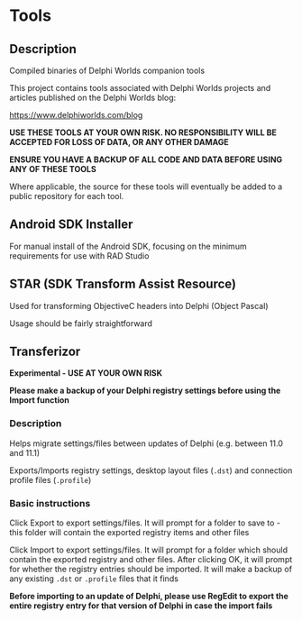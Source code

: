 # Tools

## Description

Compiled binaries of Delphi Worlds companion tools

This project contains tools associated with Delphi Worlds projects and articles published on the Delphi Worlds blog:

  https://www.delphiworlds.com/blog

  **USE THESE TOOLS AT YOUR OWN RISK. NO RESPONSIBILITY WILL BE ACCEPTED FOR LOSS OF DATA, OR ANY OTHER DAMAGE**
  
  **ENSURE YOU HAVE A BACKUP OF ALL CODE AND DATA BEFORE USING ANY OF THESE TOOLS**
  
Where applicable, the source for these tools will eventually be added to a public repository for each tool.


## Android SDK Installer 

For manual install of the Android SDK, focusing on the minimum requirements for use with RAD Studio

## STAR (SDK Transform Assist Resource)

Used for transforming ObjectiveC headers into Delphi (Object Pascal)
  
Usage should be fairly straightforward

## Transferizor

**Experimental - USE AT YOUR OWN RISK**

**Please make a backup of your Delphi registry settings before using the Import function**

### Description

Helps migrate settings/files between updates of Delphi (e.g. between 11.0 and 11.1)

Exports/Imports registry settings, desktop layout files (`.dst`) and connection profile files (`.profile`)

### Basic instructions

Click Export to export settings/files. It will prompt for a folder to save to - this folder will contain the exported registry items and other files

Click Import to export settings/files. It will prompt for a folder which should contain the exported registry and other files. After clicking OK, it will prompt for whether the registry entries should be imported. It will make a backup of any existing `.dst` or `.profile` files that it finds

**Before importing to an update of Delphi, please use RegEdit to export the entire registry entry for that version of Delphi in case the import fails**


  
